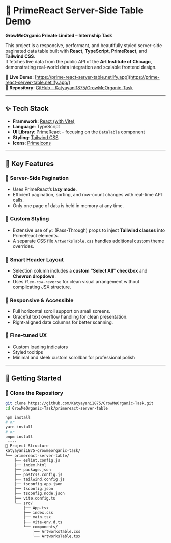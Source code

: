 # 🎨 PrimeReact Server-Side Table Demo  
**GrowMeOrganic Private Limited – Internship Task**

This project is a responsive, performant, and beautifully styled server-side paginated data table built with **React**, **TypeScript**, **PrimeReact**, and **Tailwind CSS**.  
It fetches live data from the public API of the **Art Institute of Chicago**, demonstrating real-world data integration and scalable frontend design.

📍 **Live Demo**: [https://prime-react-server-table.netlify.app](https://prime-react-server-table.netlify.app/)  
📁 **Repository**: [GitHub – Katyayani1875/GrowMeOrganic-Task](https://github.com/Katyayani1875/GrowMeOrganic-Task.git)

---

## ✨ Tech Stack

- **Framework**: [React (with Vite)](https://vitejs.dev/)
- **Language**: TypeScript
- **UI Library**: [PrimeReact](https://primereact.org/) – focusing on the `DataTable` component
- **Styling**: [Tailwind CSS](https://tailwindcss.com/)
- **Icons**: [PrimeIcons](https://primefaces.org/primeicons)

---

## 🚀 Key Features

### 🔄 Server-Side Pagination
- Uses PrimeReact’s **lazy mode**.
- Efficient pagination, sorting, and row-count changes with real-time API calls.
- Only one page of data is held in memory at any time.

### 🎨 Custom Styling
- Extensive use of `pt` (Pass-Through) props to inject **Tailwind classes** into PrimeReact elements.
- A separate CSS file `ArtworksTable.css` handles additional custom theme overrides.

### 🧠 Smart Header Layout
- Selection column includes a **custom "Select All" checkbox** and **Chevron dropdown**.
- Uses `flex-row-reverse` for clean visual arrangement without complicating JSX structure.

### 📱 Responsive & Accessible
- Full horizontal scroll support on small screens.
- Graceful text overflow handling for clean presentation.
- Right-aligned date columns for better scanning.

### 🎯 Fine-tuned UX
- Custom loading indicators
- Styled tooltips
- Minimal and sleek custom scrollbar for professional polish

---

## 🏁 Getting Started

### 🔧 Clone the Repository
```bash
git clone https://github.com/Katyayani1875/GrowMeOrganic-Task.git
cd GrowMeOrganic-Task/primereact-server-table

npm install
# or
yarn install
# or
pnpm install
 ----
📂 Project Structure
katyayani1875-growmeorganic-task/
└── primereact-server-table/
    ├── eslint.config.js
    ├── index.html
    ├── package.json
    ├── postcss.config.js
    ├── tailwind.config.js
    ├── tsconfig.app.json
    ├── tsconfig.json
    ├── tsconfig.node.json
    ├── vite.config.ts
    └── src/
        ├── App.tsx
        ├── index.css
        ├── main.tsx
        ├── vite-env.d.ts
        └── components/
            ├── ArtworksTable.css
            └── ArtworksTable.tsx

